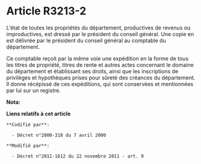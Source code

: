 # Article R3213-2

L'état de toutes les propriétés du département, productives de revenus ou improductives, est dressé par le président du
conseil général. Une copie en est délivrée par le président du conseil général au comptable du département. 

Ce comptable reçoit par la même voie une expédition en la forme de tous les titres de propriété, titres de rente et autres
actes concernant le domaine du département et établissant ses droits, ainsi que les inscriptions de privilèges et hypothèques
prises pour sûreté des créances du département. Il donne récépissé de ces expéditions, qui sont conservées et mentionnées par
lui sur un registre.

**Nota:**



**Liens relatifs à cet article**

	**Codifié par**:

	  - Décret n°2000-318 du 7 avril 2000

	**Modifié par**:

	  - Décret n°2011-1612 du 22 novembre 2011 - art. 9
